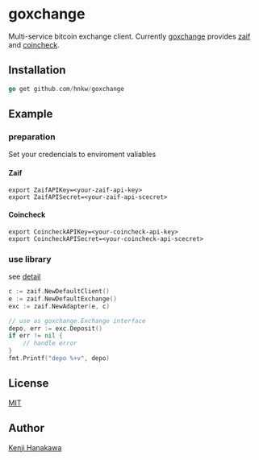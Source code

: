 # goxchange

Multi-service bitcoin exchange client. Currently [goxchange](https://github.com/hnkw/goxchange) provides [zaif](https://zaif.jp) and [coincheck](https://coincheck.com).

## Installation

```go
go get github.com/hnkw/goxchange
```

## Example

### preparation

Set your credencials to enviroment valiables

#### Zaif

```shell
export ZaifAPIKey=<your-zaif-api-key>
export ZaifAPISecret=<your-zaif-api-scecret>
```

#### Coincheck

```shell
export CoincheckAPIKey=<your-coincheck-api-key>
export CoincheckAPISecret=<your-coincheck-api-scecret>
```

### use library

see [detail](https://github.com/hnkw/goxchange/blob/master/example/example.go)

```go
c := zaif.NewDefaultClient()
e := zaif.NewDefaultExchange()
exc := zaif.NewAdapter(e, c)

// use as goxchange.Exchange interface
depo, err := exc.Deposit()
if err != nil {
	// handle error
}
fmt.Printf("depo %+v", depo)
```

## License

[MIT](https://github.com/hnkw/goxchange/blob/master/LICENCE)

## Author

[Kenji Hanakawa](https://github.com/hnkw)
